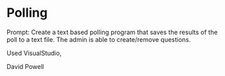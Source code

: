 # Polling

Prompt: Create a text based polling program that saves the results of the poll to a text file. The admin is able to create/remove questions.

Used VisualStudio,

David Powell
